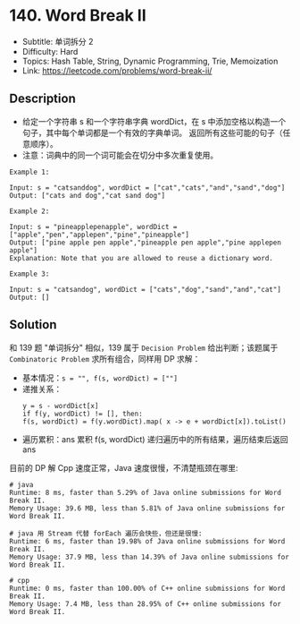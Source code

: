 # 140. Word Break II

- Subtitle: 单词拆分 2
- Difficulty: Hard
- Topics: Hash Table, String, Dynamic Programming, Trie, Memoization
- Link: https://leetcode.com/problems/word-break-ii/

## Description

- 给定一个字符串 s 和一个字符串字典 wordDict，在 s 中添加空格以构造一个句子，其中每个单词都是一个有效的字典单词。 返回所有这些可能的句子（任意顺序）。
- 注意：词典中的同一个词可能会在切分中多次重复使用。

```shell
Example 1:

Input: s = "catsanddog", wordDict = ["cat","cats","and","sand","dog"]
Output: ["cats and dog","cat sand dog"]

Example 2:

Input: s = "pineapplepenapple", wordDict = ["apple","pen","applepen","pine","pineapple"]
Output: ["pine apple pen apple","pineapple pen apple","pine applepen apple"]
Explanation: Note that you are allowed to reuse a dictionary word.

Example 3:

Input: s = "catsandog", wordDict = ["cats","dog","sand","and","cat"]
Output: []
```

## Solution

和 139 题 "单词拆分" 相似，139 属于 `Decision Problem` 给出判断；该题属于 `Combinatoric Problem` 求所有组合，同样用 DP 求解：

- 基本情况：`s = "", f(s, wordDict) = [""]`
- 递推关系：
  ```shell
  y = s - wordDict[x]
  if f(y, wordDict) != [], then:
  f(s, wordDict) = f(y.wordDict).map( x -> e + wordDict[x]).toList()
  ```
- 遍历累积：ans 累积 f(s, wordDict) 递归遍历中的所有结果，遍历结束后返回 ans

目前的 DP 解 Cpp 速度正常，Java 速度很慢，不清楚瓶颈在哪里:

```shell
# java
Runtime: 8 ms, faster than 5.29% of Java online submissions for Word Break II.
Memory Usage: 39.6 MB, less than 5.81% of Java online submissions for Word Break II.

# java 用 Stream 代替 forEach 遍历会快些，但还是很慢:
Runtime: 6 ms, faster than 19.98% of Java online submissions for Word Break II.
Memory Usage: 37.9 MB, less than 14.39% of Java online submissions for Word Break II.

# cpp
Runtime: 0 ms, faster than 100.00% of C++ online submissions for Word Break II.
Memory Usage: 7.4 MB, less than 28.95% of C++ online submissions for Word Break II.
```
